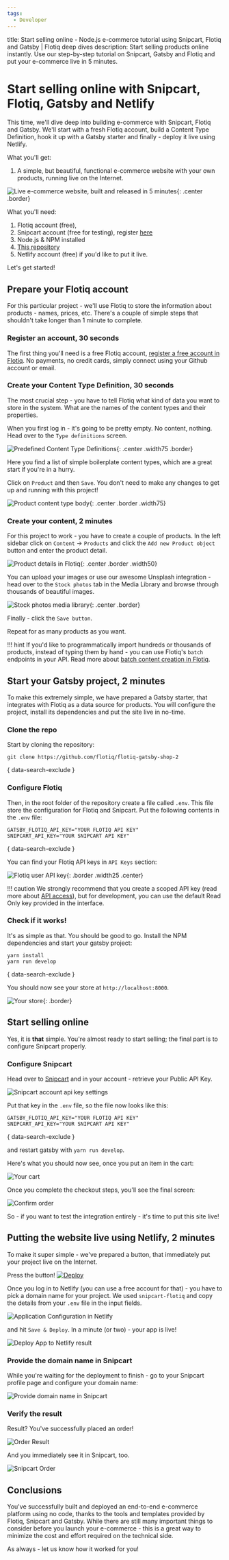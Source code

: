 ```yaml
---
tags:
  - Developer
---
```


title: Start selling online - Node.js e-commerce tutorial using Snipcart, Flotiq and Gatsby | Flotiq deep dives
description: Start selling products online instantly. Use our step-by-step tutorial on Snipcart, Gatsby and Flotiq and put your e-commerce live in 5 minutes.

# Start selling online with Snipcart, Flotiq, Gatsby and Netlify

This time, we'll dive deep into building e-commerce with Snipcart, Flotiq and Gatsby. We'll start with a fresh Flotiq account, build a Content Type Definition, hook it up with a Gatsby starter and finally - deploy it live using Netlify.

What you'll get:

1. A simple, but beautiful, functional e-commerce website with your own products, running live on the Internet.

![Live e-commerce website, built and released in 5 minutes](images/snipcart-gatsby-demo/live-website.png){: .center .border}

What you'll need:

1. Flotiq account (free),
2. Snipcart account (free for testing), register [here](https://snipcart.com)
3. Node.js & NPM installed
4. [This repository](https://github.com/flotiq/flotiq-gatsby-shop-2)
5. Netlify account (free) if you'd like to put it live.

Let's get started!

## Prepare your Flotiq account

For this particular project - we'll use Flotiq to store the information about products - names, prices, etc.
There's a couple of simple steps that shouldn't take longer than 1 minute to complete.

### Register an account, 30 seconds
The first thing you'll need is a free Flotiq account, [register a free account in Flotiq](https://editor.flotiq.com/register?plan=1ef44daa-fdc3-6790-960e-cb20a0848bfa). No payments, no credit cards, simply connect using your Github account or email. 

### Create your Content Type Definition, 30 seconds

The most crucial step - you have to tell Flotiq what kind of data you want to store in the system. What are the names of the content types and their properties. 

When you first log in - it's going to be pretty empty. No content, nothing. Head over to the `Type definitions` screen.

![Predefined Content Type Definitions](../panel/images/TypeDefinitionsTiles.png){: .center .width75 .border}


Here you find a list of simple boilerplate content types, which are a great start if you're in a hurry. 

Click on `Product` and then `Save`. You don't need to make any changes to get up and running with this project!

![Product content type body](../panel/images/PredefinedCTDProductSavedAnnotation.png){: .center .border .width75}

### Create your content, 2 minutes

For this project to work - you have to create a couple of products. In the left sidebar click on `Content` → `Products` and click the `Add new Product object` button and enter the product detail.

![Product details in Flotiq](images/snipcart-gatsby-demo/product-details-in-flotiq.png){: .center .border .width50}

You can upload your images or use our awesome Unsplash integration - head over to the `Stock photos` tab in the Media Library and browse through thousands of beautiful images.

![Stock photos media library](images/snipcart-gatsby-demo/stock-photos-media-library.png){: .center .border}

Finally - click the `Save button`. 

Repeat for as many products as you want.

!!! hint
    If you'd like to programmatically import hundreds or thousands of products, instead of typing them by hand - you can use Flotiq's `batch` endpoints in your API. Read more about [batch content creation in Flotiq](https://flotiq.com/docs/API/content-types/#batch-content-upload).


## Start your Gatsby project, 2 minutes

To make this extremely simple, we have prepared a Gatsby starter, that integrates with Flotiq as a data source for products. You will configure the project, install its dependencies and put the site live in no-time.

### Clone the repo


Start by cloning the repository:

```
git clone https://github.com/flotiq/flotiq-gatsby-shop-2
```
{ data-search-exclude }

### Configure Flotiq

Then, in the root folder of the repository create a file called `.env`. This file store the configuration for Flotiq and Snipcart. Put the following contents in the `.env` file:

```
GATSBY_FLOTIQ_API_KEY="YOUR FLOTIQ API KEY"
SNIPCART_API_KEY="YOUR SNIPCART API KEY"
```
{ data-search-exclude }

You can find your Flotiq API keys in `API Keys` section:

![Flotiq user API key](../API/images/api-keys-menu.png){: .border .width25 .center}

!!! caution
    We strongly recommend that you create a scoped API key (read more about [API access](../API/index.md)), but for development, you can use the default Read Only key provided in the interface. 
  
### Check if it works!

It's as simple as that. You should be good to go. Install the NPM dependencies and start your gatsby project:

```
yarn install
yarn run develop
```
{ data-search-exclude }

You should now see your store at `http://localhost:8000`.

![Your store](images/snipcart-gatsby-demo/your-store.png){: .border}

## Start selling online

Yes, it is **that** simple. You're almost ready to start selling; the final part is to configure Snipcart properly.

### Configure Snipcart

Head over to [Snipcart](https://snipcart.com) and in your account - retrieve your Public API Key.

![Snipcart account api key settings](images/snipcart-gatsby-demo/upload_73bf9f96f1fadaf960e12e802833a26b.png)

Put that key in the `.env` file, so the file now looks like this:

```
GATSBY_FLOTIQ_API_KEY="YOUR FLOTIQ API KEY"
SNIPCART_API_KEY="YOUR SNIPCART API KEY"
```
{ data-search-exclude }

and restart gatsby with `yarn run develop`.

Here's what you should now see, once you put an item in the cart:

![Your cart](images/snipcart-gatsby-demo/your-cart.png)

Once you complete the checkout steps, you'll see the final screen:

![Confirm order](images/snipcart-gatsby-demo/confirm-order.png)

So - if you want to test the integration entirely - it's time to put this site live!

## Putting the website live using Netlify, 2 minutes

To make it super simple - we've prepared a button, that immediately put your project live on the Internet. 

Press the button!
  [![Deploy](https://www.netlify.com/img/deploy/button.svg)](https://app.netlify.com/start/deploy?repository=https://github.com/flotiq/flotiq-gatsby-shop-2)
  
Once you log in to Netlify (you can use a free account for that) - you have to pick a domain name for your project. 
We used `snipcart-flotiq` and copy the details from your `.env` file in the input fields.

![Application Configuration in Netlify](images/snipcart-gatsby-demo/netlify-deploy.png) 

and hit `Save & Deploy`. In a minute (or two) - your app is live!

![Deploy App to Netlify result](images/snipcart-gatsby-demo/netlify-deploy-preview.png)


### Provide the domain name in Snipcart

While you're waiting for the deployment to finish - go to your Snipcart profile page and configure your domain name:

![Provide domain name in Snipcart](images/snipcart-gatsby-demo/upload_b9ba70e10596a6c60ec648a41eb1ee4c.png)

### Verify the result

Result? You've successfully placed an order! 

![Order Result](images/snipcart-gatsby-demo/ordered.png)


And you immediately see it in Snipcart, too.

![Snipcart Order](images/snipcart-gatsby-demo/snip-ordered.png)


## Conclusions

You've successfully built and deployed an end-to-end e-commerce platform using no code, thanks to the tools and templates provided by Flotiq, Snipcart and Gatsby. While there are still many important things to consider before you launch your e-commerce - this is a great way to minimize the cost and effort required on the technical side.

As always - let us know how it worked for you!
